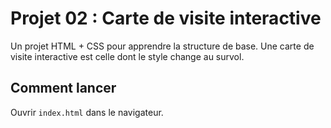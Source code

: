 # Projet 02 : Carte de visite interactive

Un projet HTML + CSS pour apprendre la structure de base.
Une carte de visite interactive est celle dont le style change au survol.

## Comment lancer

Ouvrir `index.html` dans le navigateur.

